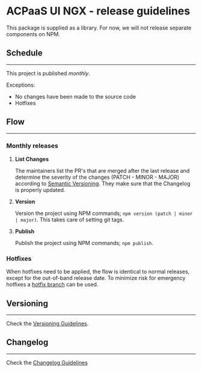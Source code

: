 # ACPaaS UI NGX - release guidelines

This package is supplied as a library.
For now, we will not release separate components on NPM.

## Schedule

---

This project is published *monthly*.

Exceptions:

* No changes have been made to the source code
* Hotfixes

## Flow

---

### Monthly releases

1. **List Changes**

   The maintainers list the PR's that are merged after the last release and determine the severity of the changes (PATCH - MINOR - MAJOR) according to [Semantic Versioning](https://semver.org/). They make sure that the Changelog is properly updated.

2. **Version**

   Version the project using NPM commands; `npm version (patch | minor | major)`. This takes care of setting git tags.

3. **Publish**

   Publish the project using NPM commands; `npm publish`.

### Hotfixes

When hotfixes need to be applied, the flow is identical to normal releases, except for the out-of-band release date. To minimize risk for emergency hotfixes a [hotfix branch](./VERSIONING.md#hotfixes) can be used.

## Versioning

---

Check the [Versioning Guidelines](./VERSIONING.md).

## Changelog

---

Check the [Changelog Guidelines](./CHANGELOG.md)